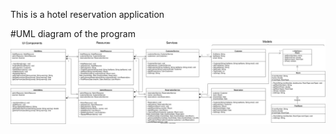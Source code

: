This is a hotel reservation application

#UML diagram of the program
<img src="https://raw.githubusercontent.com/Shi-chang/project-hotel-reservation-application/06c5998a16312e327439a010754876da16b5cc8e/src/res/UML%20Diagram.svg" />
